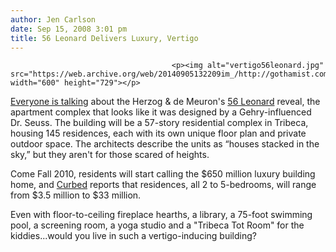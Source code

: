 ```yaml
---
author: Jen Carlson
date: Sep 15, 2008 3:01 pm
title: 56 Leonard Delivers Luxury, Vertigo
---
```


	
										<p><img alt="vertigo56leonard.jpg" src="https://web.archive.org/web/20140905132209im_/http://gothamist.com/attachments/arts_jen/vertigo56leonard.jpg" width="600" height="729"></p>

<p><a href="https://web.archive.org/web/20140905132209/http://curbed.com/archives/2008/09/15/herzog_de_meurons_56_leonard_the_instareviews.php">Everyone is talking</a> about the Herzog &amp; de Meuron&apos;s <a href="https://web.archive.org/web/20140905132209/http://www.56leonardtribeca.com/">56 Leonard</a> reveal, the apartment complex that looks like it was designed by a Gehry-influenced Dr. Seuss. The building will be a 57-story residential complex in Tribeca, housing 145 residences, each with its own unique floor plan and private outdoor space. The architects describe the units as &#x201C;houses stacked in the sky,&#x201D; but they aren&apos;t for those scared of heights.</p>

<p>Come Fall 2010, residents will start calling the $650 million luxury building home, and <a href="https://web.archive.org/web/20140905132209/http://curbed.com/archives/2008/09/15/jenga_herzog_de_meurons_56_leonard_revealed.php">Curbed</a> reports that residences, all 2 to 5-bedrooms, will range from $3.5 million to $33 million.</p>

<p>Even with floor-to-ceiling fireplace hearths, a library, a 75-foot swimming pool, a screening room, a yoga studio and a &quot;Tribeca Tot Room&quot; for the kiddies...would you live in such a vertigo-inducing building?<br>
 </p>					
										
									
				